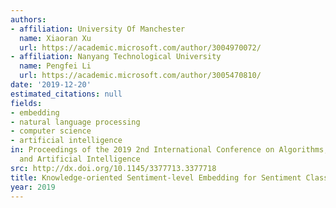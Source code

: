 ```yaml
---
authors:
- affiliation: University Of Manchester
  name: Xiaoran Xu
  url: https://academic.microsoft.com/author/3004970072/
- affiliation: Nanyang Technological University
  name: Pengfei Li
  url: https://academic.microsoft.com/author/3005470810/
date: '2019-12-20'
estimated_citations: null
fields:
- embedding
- natural language processing
- computer science
- artificial intelligence
in: Proceedings of the 2019 2nd International Conference on Algorithms, Computing
  and Artificial Intelligence
src: http://dx.doi.org/10.1145/3377713.3377718
title: Knowledge-oriented Sentiment-level Embedding for Sentiment Classification
year: 2019
---
```

